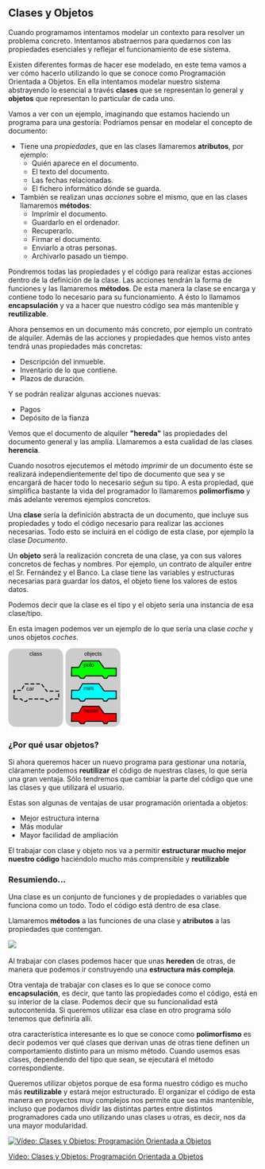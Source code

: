 ## Clases y Objetos

Cuando programamos intentamos modelar un contexto para resolver un problema concreto. Intentamos abstraernos para quedarnos con las propiedades esenciales y reflejar el funcionamiento de ese sistema.

Existen diferentes formas de hacer ese modelado, en este tema vamos a ver cómo hacerlo utilizando lo que se conoce como Programación Orientada a Objetos. En ella intentamos modelar nuestro sistema abstrayendo lo esencial a través **clases** que se representan lo general y  **objetos** que representan lo particular de cada uno.

Vamos a ver con un ejemplo, imaginando que estamos haciendo un programa para una gestoría: Podríamos pensar en modelar el concepto de documento:

* Tiene una *propiedades*, que en las clases llamaremos **atributos**, por ejemplo:
    * Quién aparece en el documento.
    * El texto del documento.
    * Las fechas relacionadas.
    * El fichero informático dónde se guarda.
* También se realizan unas *acciones* sobre el mismo, que en las clases llamaremos **métodos**:
    * Imprimir el documento.
    * Guardarlo en el ordenador.
    * Recuperarlo.
    * Firmar el documento.
    * Enviarlo a otras personas.
    * Archivarlo pasado un tiempo.

Pondremos todas las propiedades y el código para realizar estas acciones dentro de la definición de la clase. Las acciones tendrán la forma de funciones y las llamaremos **métodos**. De esta manera la clase se encarga y contiene todo lo necesario para su funcionamiento. A ésto lo llamamos **encapsulación** y va a hacer que nuestro código sea más mantenible y **reutilizable**.

Ahora pensemos en un documento más concreto, por ejemplo un contrato de alquiler. Además de las acciones y propiedades que hemos visto antes tendrá unas propiedades más concretas:

* Descripción del inmueble.
* Inventario de lo que contiene.
* Plazos de duración.

Y se podrán realizar algunas acciones nuevas:

* Pagos
* Depósito de la fianza

Vemos que el documento de alquiler **"hereda"** las propiedades del documento general y las amplía. Llamaremos a esta cualidad de las clases **herencia**.

Cuando nosotros ejecutemos el método *imprimir* de un documento éste se realizará independientemente del tipo de documento que sea y se encargará de hacer todo lo necesario seǵun su tipo. A esta propiedad, que simplifica bastante la vida del programador lo llamaremos **polimorfismo** y más adelante veremos ejemplos concretos.

Una **clase** sería la definición abstracta de un documento, que incluye sus propiedades y todo el código necesario para realizar las acciones necesarias. Todo esto se incluirá en el código de esta clase, por ejemplo la clase *Documento*.

Un **objeto** será la realización concreta de una clase, ya con sus valores concretos de fechas y nombres. Por ejemplo, un contrato de alquiler entre el Sr. Fernández y el Banco. La clase tiene las variables y estructuras necesarias para guardar los datos, el objeto tiene los valores de estos datos.

Podemos decir que la clase es el tipo y el objeto sería una instancia de esa clase/tipo.

En esta imagen podemos ver un ejemplo de lo que sería una clase *coche* y unos objetos *coches*.

![Clase *coche* y objetos *coches*](./images/CPT-OOP-objects_and_classes.svg.png)

### ¿Por qué usar objetos? 

Si ahora queremos hacer un nuevo programa para gestionar una notaría, cláramente podemos **reutilizar** el código de nuestras clases, lo que sería una gran ventaja. Sólo tendremos que cambiar la parte del código que une las clases y que utilizará el usuario.

Estas son algunas de ventajas de usar programación orientada a objetos: 

* Mejor estructura interna
* Más modular  
* Mayor facilidad de ampliación
     

El trabajar con clase y objeto nos va a permitir **estructurar mucho mejor nuestro código** haciéndolo mucho más comprensible y **reutilizable** 

### Resumiendo...

Una clase es un conjunto de funciones y de propiedades o variables que funciona como un todo. Todo el código está dentro de esa clase.

Llamaremos **métodos** a las funciones de una clase y **atributos** a las propiedades que contengan.

![](./images/CPT-OOP-objects_and_classes_-_attmeth.svg.png)


Al trabajar con clases podemos hacer que unas **hereden** de otras, de manera que podemos ir construyendo una **estructura más compleja**. 

Otra ventaja de trabajar con clases es lo que se conoce como **encapsulación**, es decir, que tanto las propiedades como el código, está en su interior de la clase. Podemos decir que su funcionalidad está autocontenida. Si queremos utilizar esa clase en otro programa sólo tenemos que definirla allí.

otra característica interesante es lo que se conoce como **polimorfismo** es decir podemos ver qué clases que derivan unas de otras tiene definen un comportamiento distinto para un mismo método. Cuando usemos esas clases, dependiendo del tipo que sean, se ejecutará el método correspondiente.

Queremos utilizar objetos porque de esa forma nuestro código es mucho más  **reutilizable** y estará mejor estructurado. El organizar el código de esta manera en proyectos muy complejos nos permite que sea más mantenible, incluso que podamos dividir las distintas partes entre distintos programadores cada uno utilizando unas clases u otras, es decir, nos da una mayor modularidad.

[![Vídeo: Clases y Objetos: Programación Orientada a Objetos](https://img.youtube.com/vi/9wHqIbuQlgE/0.jpg)](https://drive.google.com/file/d/1SdkIOtwCNh6QGd4Bs_0PBVM0p5XvgIJ_/view?usp=sharing)

[Vídeo: Clases y Objetos: Programación Orientada a Objetos](https://drive.google.com/file/d/1SdkIOtwCNh6QGd4Bs_0PBVM0p5XvgIJ_/view?usp=sharing)


